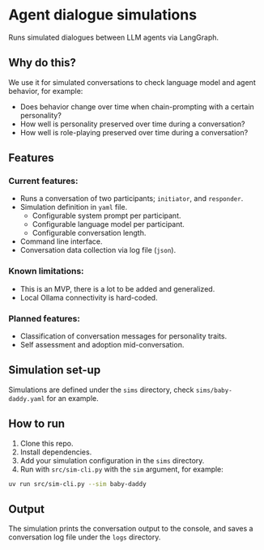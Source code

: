 # Agent dialogue simulations

Runs simulated dialogues between LLM agents via LangGraph.

## Why do this?

We use it for simulated conversations to check language model and agent behavior, for example:

- Does behavior change over time when chain-prompting with a certain personality?
- How well is personality preserved over time during a conversation?
- How well is role-playing preserved over time during a conversation?

## Features

### Current features:

- Runs a conversation of two participants; `initiator`, and `responder`.
- Simulation definition in `yaml` file.
  - Configurable system prompt per participant.
  - Configurable language model per participant.
  - Configurable conversation length.
- Command line interface.
- Conversation data collection via log file (`json`).

### Known limitations:

- This is an MVP, there is a lot to be added and generalized.
- Local Ollama connectivity is hard-coded.

### Planned features:

- Classification of conversation messages for personality traits.
- Self assessment and adoption mid-conversation.

## Simulation set-up

Simulations are defined under the `sims` directory, check `sims/baby-daddy.yaml` for an example.

## How to run

1. Clone this repo.
2. Install dependencies.
3. Add your simulation configuration in the `sims` directory.
4. Run with `src/sim-cli.py` with the `sim` argument, for example:

```sh
uv run src/sim-cli.py --sim baby-daddy
```

## Output

The simulation prints the conversation output to the console, and saves a conversation log file under the `logs` directory.
